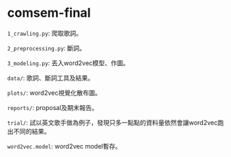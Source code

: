 # comsem-final

`1_crawling.py`: 爬取歌詞。

`2_preprocessing.py`: 斷詞。

`3_modeling.py`: 丟入word2vec模型、作圖。

`data/`: 歌詞、斷詞工具及結果。

`plots/`: word2vec視覺化散布圖。

`reports/`: proposal及期末報告。

`trial/`: 試以英文歌手做為例子，發現只多一點點的資料量依然會讓word2vec跑出不同的結果。

`word2vec.model`: word2vec model暫存。
